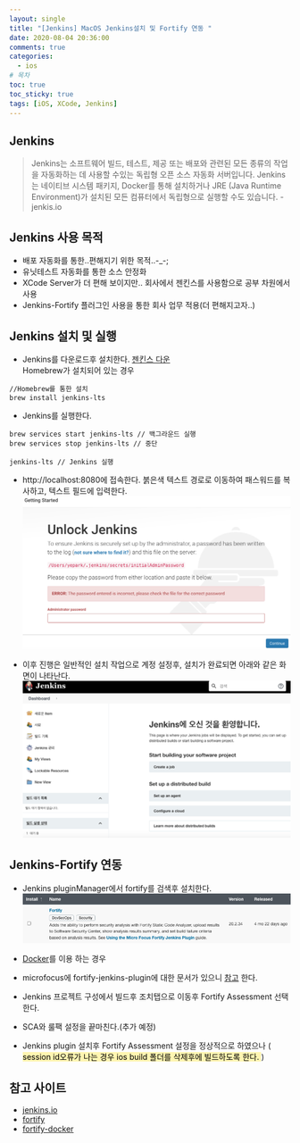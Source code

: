 ```yaml
---
layout: single
title: "[Jenkins] MacOS Jenkins설치 및 Fortify 연동 "
date: 2020-08-04 20:36:00
comments: true
categories:
  - ios
# 목차
toc: true
toc_sticky: true
tags: [iOS, XCode, Jenkins]
---
```

## Jenkins
> Jenkins는 소프트웨어 빌드, 테스트, 제공 또는 배포와 관련된 모든 종류의 작업을 자동화하는 데 사용할 수있는 독립형 오픈 소스 자동화 서버입니다.
Jenkins는 네이티브 시스템 패키지, Docker를 통해 설치하거나 JRE (Java Runtime Environment)가 설치된 모든 컴퓨터에서 독립형으로 실행할 수도 있습니다. - jenkis.io

## Jenkins 사용 목적
- 배포 자동화를 통한..편해지기 위한 목적..-_-;
- 유닛테스트 자동화를 통한 소스 안정화
- XCode Server가 더 편해 보이지만.. 회사에서 젠킨스를 사용함으로 공부 차원에서 사용
- Jenkins-Fortify 플러그인 사용을 통한 회사 업무 적용(더 편해지고자..)

## Jenkins 설치 및 실행
- Jenkins를 다운로드후 설치한다. [젠킨스 다운](https://get.jenkins.io/osx-stable/)  
Homebrew가 설치되어 있는 경우
```
//Homebrew를 통한 설치
brew install jenkins-lts
```  
- Jenkins를 실행한다.
```
brew services start jenkins-lts // 백그라운드 실행
brew services stop jenkins-lts // 중단

jenkins-lts // Jenkins 실행
```  

- http://localhost:8080에 접속한다. 붉은색 텍스트 경로로 이동하여 패스워드를 복사하고, 텍스트 필드에 입력한다.
![Jenkins](https://raw.githubusercontent.com/yepark/yepark.github.io/master/assets/images/jenkins1.png)  

- 이후 진행은 일반적인 설치 작업으로 계정 설정후, 설치가 완료되면 아래와 같은 화면이 나타난다.
![Jenkins](https://raw.githubusercontent.com/yepark/yepark.github.io/master/assets/images/jenkins6.png)  

## Jenkins-Fortify 연동
- Jenkins pluginManager에서 fortify를 검색후 설치한다.
![Jenkins](https://raw.githubusercontent.com/yepark/yepark.github.io/master/assets/images/jenkins_fortify.png)  

- [Docker](https://plugins.jenkins.io/fortify/)를 이용 하는 경우
- microfocus에 fortify-jenkins-plugin에 대한 문서가 있으니 [참고](https://www.microfocus.com/documentation/fortify-jenkins-plugin/) 한다.
- Jenkins 프로젝트 구성에서 빌드후 조치탭으로 이동후 Fortify Assessment 선택한다.
- SCA와 룰팩 설정을 끝마친다.(추가 예정)
- Jenkins plugin 설치후 Fortify Assessment 설정을 정상적으로 하였으나 (<mark  style='background-color: #fff5b1'> session id오류가 나는 경우 ios build 폴더를 삭제후에 빌드하도록 한다. </mark>)

## 참고 사이트
- [jenkins.io](https://www.jenkins.io/)
- [fortify](https://www.microfocus.com/documentation/fortify-jenkins-plugin/)
- [fortify-docker](https://plugins.jenkins.io/fortify/)